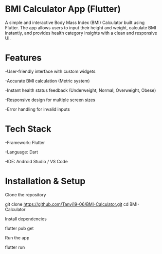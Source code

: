 # BMI Calculator App (Flutter)

A simple and interactive Body Mass Index (BMI) Calculator built using Flutter. The app allows users to input their height and weight, calculate BMI instantly, and provides health category insights with a clean and responsive UI.

# Features

-User-friendly interface with custom widgets

-Accurate BMI calculation (Metric system)

-Instant health status feedback (Underweight, Normal, Overweight, Obese)

-Responsive design for multiple screen sizes

-Error handling for invalid inputs

# Tech Stack

-Framework: Flutter

-Language: Dart

-IDE: Android Studio / VS Code

# Installation & Setup

Clone the repository

git clone https://github.com/Tanvi19-06/BMI-Calculator.git
cd BMI-Calculator

Install dependencies

flutter pub get


Run the app

flutter run
